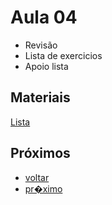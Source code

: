 # Aula 04

- Revisão
- Lista de exercicios
- Apoio lista

## Materiais
[Lista](https://github.com/drhamann/bk-lista-01)


## Próximos

- [voltar](../README.md)
- [pr�ximo](aula5.md)
